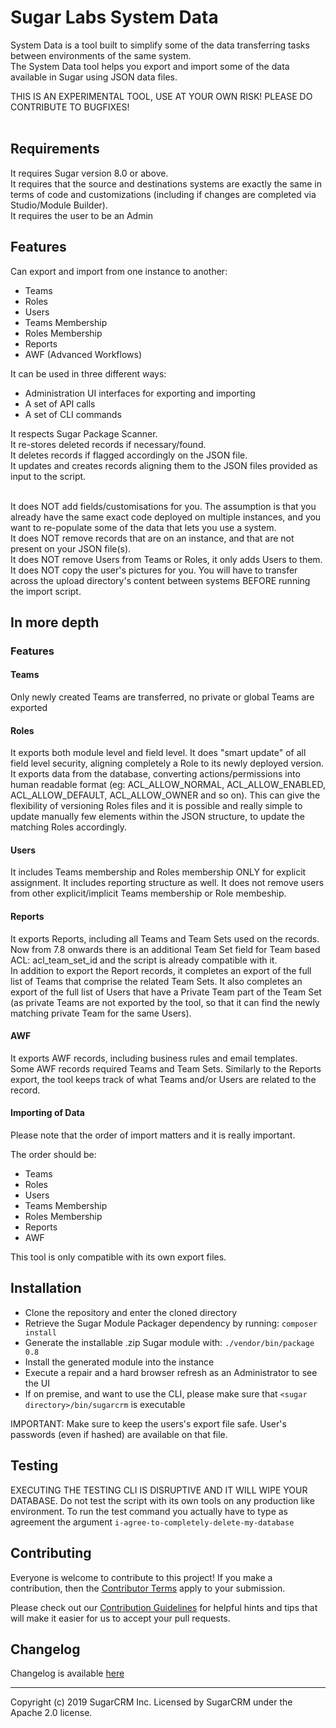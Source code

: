 # Sugar Labs System Data

System Data is a tool built to simplify some of the data transferring tasks between environments of the same system.<br />
The System Data tool helps you export and import some of the data available in Sugar using JSON data files.<br />

THIS IS AN EXPERIMENTAL TOOL, USE AT YOUR OWN RISK! PLEASE DO CONTRIBUTE TO BUGFIXES!<br /><br />

## Requirements
It requires Sugar version 8.0 or above.<br />
It requires that the source and destinations systems are exactly the same in terms of code and customizations (including if changes are completed via Studio/Module Builder).<br />
It requires the user to be an Admin<br />

## Features

Can export and import from one instance to another:
- Teams
- Roles
- Users
- Teams Membership
- Roles Membership
- Reports
- AWF (Advanced Workflows)

It can be used in three different ways:
- Administration UI interfaces for exporting and importing
- A set of API calls 
- A set of CLI commands

It respects Sugar Package Scanner.<br />
It re-stores deleted records if necessary/found.<br />
It deletes records if flagged accordingly on the JSON file.<br />
It updates and creates records aligning them to the JSON files provided as input to the script.<br /><br />

It does NOT add fields/customisations for you. The assumption is that you already have the same exact code deployed on multiple instances, and you want to re-populate some of the data that lets you use a system.<br />
It does NOT remove records that are on an instance, and that are not present on your JSON file(s).<br />
It does NOT remove Users from Teams or Roles, it only adds Users to them.<br />
It does NOT copy the user's pictures for you. You will have to transfer across the upload directory's content between systems BEFORE running the import script.

## In more depth
### Features

#### Teams
Only newly created Teams are transferred, no private or global Teams are exported

#### Roles
It exports both module level and field level. It does "smart update" of all field level security, aligning completely a Role to its newly deployed version.<br />
It exports data from the database, converting actions/permissions into human readable format (eg: ACL_ALLOW_NORMAL, ACL_ALLOW_ENABLED, ACL_ALLOW_DEFAULT, ACL_ALLOW_OWNER and so on). This can give the flexibility of versioning Roles files and it is possible and really simple to update manually few elements within the JSON structure, to update the matching Roles accordingly.

#### Users
It includes Teams membership and Roles membership ONLY for explicit assignment. It includes reporting structure as well. It does not remove users from other explicit/implicit Teams membership or Role membeship.

#### Reports
It exports Reports, including all Teams and Team Sets used on the records. Now from 7.8 onwards there is an additional Team Set field for Team based ACL: acl_team_set_id and the script is already compatible with it.<br />
In addition to export the Report records, it completes an export of the full list of Teams that comprise the related Team Sets. It also completes an export of the full list of Users that have a Private Team part of the Team Set (as private Teams are not exported by the tool, so that it can find the newly matching private Team for the same Users).

#### AWF
It exports AWF records, including business rules and email templates.<br />
Some AWF records required Teams and Team Sets. Similarly to the Reports export, the tool keeps track of what Teams and/or Users are related to the record. 

#### Importing of Data

Please note that the order of import matters and it is really important.

The order should be:
- Teams
- Roles
- Users
- Teams Membership
- Roles Membership
- Reports
- AWF

This tool is only compatible with its own export files.

## Installation
* Clone the repository and enter the cloned directory
* Retrieve the Sugar Module Packager dependency by running: `composer install`
* Generate the installable .zip Sugar module with: `./vendor/bin/package 0.8`
* Install the generated module into the instance
* Execute a repair and a hard browser refresh as an Administrator to see the UI
* If on premise, and want to use the CLI, please make sure that `<sugar directory>/bin/sugarcrm` is executable

IMPORTANT: Make sure to keep the users's export file safe. User's passwords (even if hashed) are available on that file.

## Testing
EXECUTING THE TESTING CLI IS DISRUPTIVE AND IT WILL WIPE YOUR DATABASE.
Do not test the script with its own tools on any production like environment. To run the test command you actually have to type as agreement the argument `i-agree-to-completely-delete-my-database`

## Contributing
Everyone is welcome to contribute to this project! If you make a contribution, then the [Contributor Terms](CONTRIBUTOR_TERMS.pdf) apply to your submission.

Please check out our [Contribution Guidelines](CONTRIBUTING.md) for helpful hints and tips that will make it easier for us to accept your pull requests.


## Changelog

Changelog is available [here](CHANGELOG.md)

-----
Copyright (c) 2019 SugarCRM Inc. Licensed by SugarCRM under the Apache 2.0 license.
